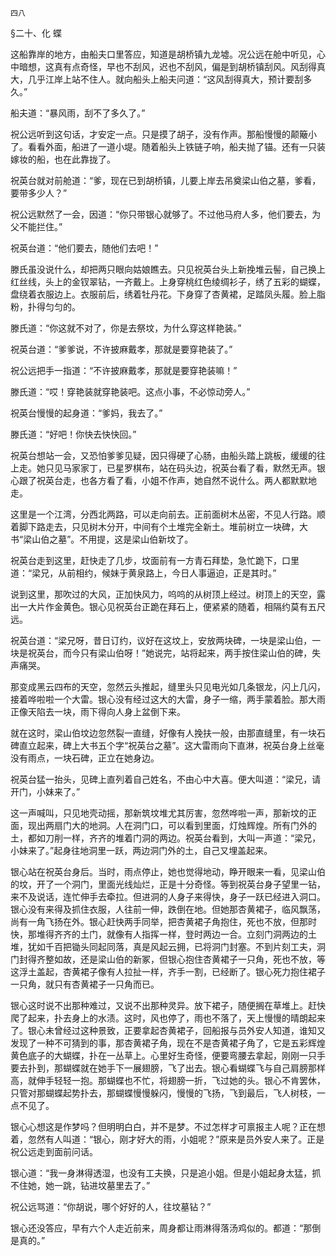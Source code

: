     四八 

   §二十、化 蝶

   这船靠岸的地方，由船夫口里答应，知道是胡桥镇九龙墟。况公远在舱中听见，心中暗想，这真有点奇怪，早也不刮风，迟也不刮风，偏是到胡桥镇刮风。风刮得真大，几乎江岸上站不住人。就向船头上船夫问道：“这风刮得真大，预计要刮多久。”

   船夫道：“暴风雨，刮不了多久了。”

   祝公远听到这句话，才安定一点。只是摸了胡子，没有作声。那船慢慢的颠簸小了。看看外面，船进了一道小堤。随着船头上铁链子响，船夫抛了锚。还有一只装嫁妆的船，也在此靠拢了。

   祝英台就对前舱道：“爹，现在已到胡桥镇，儿要上岸去吊奠梁山伯之墓，爹看，要带多少人？”

   祝公远默然了一会，因道：“你只带银心就够了。不过他马府人多，他们要去，为父不能拦住。”

   祝英台道：“他们要去，随他们去吧！”

   滕氏虽没说什么，却把两只眼向姑娘瞧去。只见祝英台头上新挽堆云髻，自己换上红丝线，头上的金钗翠钻，一齐戴上。上身穿桃红色绫绸衫子，绣了五彩的蝴蝶，盘绕着衣服边上。衣服前后，绣着牡丹花。下身穿了杏黄裙，足踏凤头履。脸上脂粉，扑得匀匀的。

   滕氏道：“你这就不对了，你是去祭坟，为什么穿这样艳装。”

   祝英台道：“爹爹说，不许披麻戴孝，那就是要穿艳装了。”

   祝公远把手一指道：“不许披麻戴孝，那就是要穿艳装嘛！”

   滕氏道：“哎！穿艳装就穿艳装吧。这点小事，不必惊动旁人。”

   祝英台慢慢的起身道：“爹妈，我去了。”

   滕氏道：“好吧！你快去快快回。”

   祝英台想站一会，又恐怕爹爹见疑，因只得硬了心肠，由船头踏上跳板，缓缓的往上走。她只见马家家丁，已星罗棋布，站在码头边，祝英台看了看，默然无声。银心跟了祝英台走，也各方看了看，小姐不作声，她自然不说什么。两人都默默地走。

   这里是一个江湾，分西北两路，可以走向前去。正前面树木丛密，不见人行路。顺着脚下路走去，只见树木分开，中间有个土堆完全新土。堆前树立一块碑，大书“梁山伯之墓”。不用提，这是梁山伯新坟了。

   祝英台走到这里，赶快走了几步，坟面前有一方青石拜垫，急忙跪下，口里道：“梁兄，从前相约，候妹于黄泉路上，今日人事逼迫，正是其时。”

   说到这里，那吹过的大风，正加快风力，呜呜的从树顶上经过。树顶上的天空，露出一大片作金黄色。银心见祝英台正跪在拜石上，便紧紧的随着，相隔约莫有五尺远。

   祝英台道：“梁兄呀，昔日订约，议好在这坟上，安放两块碑，一块是梁山伯，一块是祝英台，而今只有梁山伯呀！”她说完，站将起来，两手按住梁山伯的碑，失声痛哭。

   那变成黑云四布的天空，忽然云头推起，缝里头只见电光如几条银龙，闪上几闪，接着哗啦啦一个大雷。银心没有经过这大的大雷，身子一缩，两手蒙着脸。那大雨正像天陷去一块，雨下得向人身上盆倒下来。

   就在这时，梁山伯坟边忽然裂一直缝，好像有人挽扶一般，由那直缝里，有一块石碑直立起来，碑上大书五个字“祝英台之墓”。这大雷雨向下直淋，祝英台身上丝毫没有雨点，一块石碑，正立在她身边。

   祝英台猛一抬头，见碑上直列着自己姓名，不由心中大喜。便大叫道：“梁兄，请开门，小妹来了。”

   这一声喊叫，只见地壳动摇，那新筑坟堆尤其厉害，忽然哗啦一声，那新坟的正面，现出两扇门大的地洞。人在洞门口，可以看到里面，灯烛辉煌。所有门外的土，都如刀削一样，齐齐的堆着门洞的两边。祝英台看到，大叫一声道：“梁兄，小妹来了。”起身往地洞里一跃，两边洞门外的土，自己又埋盖起来。

   银心站在祝英台身后。当时，雨点停止，她也觉得地动，睁开眼来一看，见梁山伯的坟，开了一个洞门，里面光线灿烂，正是十分奇怪。等到祝英台身子望里一钻，来不及说话，连忙伸手去牵拉。但进洞的人身子来得快，身子一跃已经进入洞口。银心没有来得及抓住衣服，人往前一伸，跌倒在地。但她那杏黄裙子，临风飘荡，尚有一角飞扬在外。银心赶快两手同举，把杏黄裙子角抱住，死也不放，但那时快，那堆得齐齐的土门，就像有人指挥一样，登时两边一合。立刻门洞两边的土堆，犹如千百把锄头同起同落，真是风起云拥，已将洞门封塞。不到片刻工夫，洞门封得齐整如故，还是梁山伯的新冢，但银心抱住杏黄裙子一只角，死也不放，等这浮土盖起，杏黄裙子像有人拉扯一样，齐手一割，已经断了。银心死力抱住裙子一只角，就只有杏黄裙子一只角而已。

   银心这时说不出那种难过，又说不出那种灵异。放下裙子，随便搁在草堆上。赶快爬了起来，扑去身上的水渍。这时，风也停了，雨也不落了，天上慢慢的晴朗起来了。银心未曾经过这种景致，正要拿起杏黄裙子，回船报与员外安人知道，谁知又发现了一种不可猜到的事，那杏黄裙子角，现在不是杏黄裙子角了，它是五彩辉煌黄色底子的大蝴蝶，扑在一丛草上。心里好生奇怪，便要弯腰去拿起，刚刚一只手要去扑到，那蝴蝶就在她手下一展翅膀，飞了出去。银心看蝴蝶飞与自己肩膀那样高，就伸手轻轻一抱。那蝴蝶也不忙，将翅膀一折，飞过她的头。银心不肯罢休，只管对那蝴蝶起势扑去，那蝴蝶慢慢躲闪，慢慢的飞扬，飞到最后，飞人树枝，一点不见了。

   银心心想这是作梦吗？但明明白白，并不是梦。不过怎样才可禀报主人呢？正在想着，忽然有人叫道：“银心，刚才好大的雨，小姐呢？”原来是员外安人来了。正是祝公远走到面前问话。

   银心道：“我一身淋得透湿，也没有工夫换，只是追小姐。但是小姐起身太猛，抓不住她，她一跳，钻进坟墓里去了。”

   祝公远骂道：“你胡说，哪个好好的人，往坟墓钻？”

   银心还没答应，早有六个人走近前来，周身都让雨淋得落汤鸡似的。都道：“那倒是真的。”

